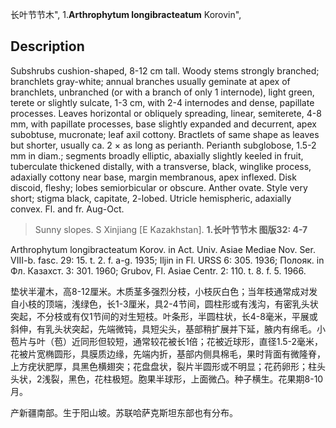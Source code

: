 长叶节节木",
1.**Arthrophytum longibracteatum** Korovin",

## Description
Subshrubs cushion-shaped, 8-12 cm tall. Woody stems strongly branched; branchlets gray-white; annual branches usually geminate at apex of branchlets, unbranched (or with a branch of only 1 internode), light green, terete or slightly sulcate, 1-3 cm, with 2-4 internodes and dense, papillate processes. Leaves horizontal or obliquely spreading, linear, semiterete, 4-8 mm, with papillate processes, base slightly expanded and decurrent, apex subobtuse, mucronate; leaf axil cottony. Bractlets of same shape as leaves but shorter, usually ca. 2 × as long as perianth. Perianth subglobose, 1.5-2 mm in diam.; segments broadly elliptic, abaxially slightly keeled in fruit, tuberculate thickened distally, with a transverse, black, winglike process, adaxially cottony near base, margin membranous, apex inflexed. Disk discoid, fleshy; lobes semiorbicular or obscure. Anther ovate. Style very short; stigma black, capitate, 2-lobed. Utricle hemispheric, adaxially convex. Fl. and fr. Aug-Oct.

> Sunny slopes. S Xinjiang [E Kazakhstan].
**1.长叶节节木 图版32: 4-7**

Arthrophytum longibracteatum Korov. in Act. Univ. Asiae Mediae Nov. Ser. VIII-b. fasc. 29: 15. t. 2. f. a-g. 1935; Iljin in Fl. URSS 6: 305. 1936; Полояк. in Фл. Казахст. 3: 301. 1960; Grubov, Fl. Asiae Centr. 2: 110. t. 8. f. 5. 1966.

垫状半灌木，高8-12厘米。木质茎多强烈分枝，小枝灰白色；当年枝通常成对发自小枝的顶端，浅绿色，长1-3厘米，具2-4节间，圆柱形或有浅沟，有密乳头状突起，不分枝或有仅1节间的对生短枝。叶条形，半圆柱状，长4-8毫米，平展或斜伸，有乳头状突起，先端微钝，具短尖头，基部稍扩展并下延，腋内有绵毛。小苞片与叶（苞）近同形但较短，通常较花被长1倍；花被近球形，直径1.5-2毫米，花被片宽椭圆形，具膜质边缘，先端内折，基部内侧具棉毛，果时背面有微隆脊，上方疣状肥厚，具黑色横翅突；花盘盘状，裂片半圆形或不明显；花药卵形；柱头头状，2浅裂，黑色，花柱极短。胞果半球形，上面微凸。种子横生。花果期8-10月。

产新疆南部。生于阳山坡。苏联哈萨克斯坦东部也有分布。
